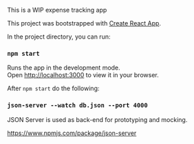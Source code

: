 This is a WIP expense tracking app


This project was bootstrapped with [Create React App](https://github.com/facebook/create-react-app).

In the project directory, you can run:

### `npm start`

Runs the app in the development mode.\
Open [http://localhost:3000](http://localhost:3000) to view it in your browser.

After `npm start` do the following:

### `json-server --watch db.json --port 4000`

JSON Server is used as back-end for prototyping and mocking.

https://www.npmjs.com/package/json-server
